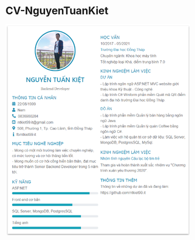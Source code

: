 # CV-NguyenTuanKiet
![alt text](https://github.com/ntkiet99/CV-NguyenTuanKiet/blob/main/img/cv-screenshot.png?raw=true)
